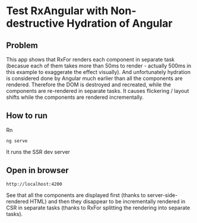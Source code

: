 # Test RxAngular with Non-destructive Hydration of Angular

## Problem

This app shows that RxFor renders each component in separate task (becasue each of them takes more than 50ms to render - actually 500ms in this example to exaggerate the effect visually). And unfortunately hydration is considered done by Angular much earlier than all the components are rendered. Therefore the DOM is destroyed and recreated, while the components are re-rendered in separate tasks. It causes flickering / layout shifts while the components are rendered incrementally.

## How to run

Rn

```
ng serve
```

It runs the SSR dev server

## Open in browser

```
http://localhost:4200
```

See that all the components are displayed first (thanks to server-side-rendered HTML) and then they disappear to be incrementally rendered in CSR in separate tasks (thanks to RxFor splitting the rendering into separate tasks).
